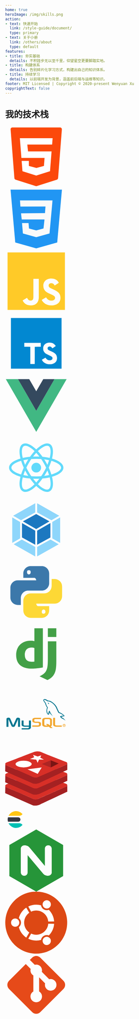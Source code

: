```yaml
---
home: true
heroImage: /img/skills.png
action:
- text: 快速开始
  link: /style-guide/document/
  type: primary
- text: 关于小册
  link: /others/about
  type: default
features:
- title: 夯实基础
  details: 不积跬步无以至千里，仰望星空更要脚踏实地。
- title: 构建体系
  details: 告别碎片化学习方式，构建出自己的知识体系。
- title: 持续学习
  details: 以前端开发为背景，涵盖前后端与运维等知识。
footer: MIT Licensed | Copyright © 2020-present Wenyuan Xu
copyrightText: false
---
```


<div class="tech-stack">
  <h1>我的技术栈</h1>
  <div class="tech-logo">
    <div class="tech-logo-icon" data-tooltip="HTML 5">
      <svg t="1594449205433" class="icon" viewBox="0 0 1024 1024" version="1.1" xmlns="http://www.w3.org/2000/svg" p-id="1511" width="200" height="200"><path d="M89.088 59.392l62.464 803.84c1.024 12.288 9.216 22.528 20.48 25.6L502.784 993.28c6.144 2.048 12.288 2.048 18.432 0l330.752-104.448c11.264-4.096 19.456-14.336 20.48-25.6l62.464-803.84c1.024-17.408-12.288-31.744-29.696-31.744H118.784c-17.408 0-31.744 14.336-29.696 31.744z" fill="#FC490B" p-id="1512"></path><path d="M774.144 309.248h-409.6l12.288 113.664h388.096l-25.6 325.632-227.328 71.68-227.328-71.68-13.312-169.984h118.784v82.944l124.928 33.792 123.904-33.792 10.24-132.096H267.264L241.664 204.8h540.672z" fill="#FFFFFF" p-id="1513"></path></svg>
    </div>
    <div class="tech-logo-icon" data-tooltip="CSS 3">
      <svg t="1594449320423" class="icon" viewBox="0 0 1024 1024" version="1.1" xmlns="http://www.w3.org/2000/svg" p-id="5999" width="200" height="200"><path d="M88.064 27.648l77.824 871.424L512 996.352l346.112-97.28 77.824-871.424z" fill="#2196F3" p-id="6000"></path><path d="M771.072 312.32l-10.24 109.568-29.696 328.704L512 811.008l-220.16-60.416-14.336-172.032h107.52l7.168 89.088L512 700.416l119.808-32.768 16.384-148.48-375.808 1.024-11.264-101.376 395.264-4.096 8.192-108.544-413.696 1.024-7.168-101.376h536.576z" fill="#FAFAFA" p-id="6001"></path></svg>
    </div>
    <div class="tech-logo-icon" data-tooltip="JavaScript">
      <svg t="1594452832532" class="icon" viewBox="0 0 1024 1024" version="1.1" xmlns="http://www.w3.org/2000/svg" p-id="978" width="200" height="200"><path d="M38.56886067 38.56886067h946.86227866v946.86227866H38.56886067V38.56886067m248.81436505 791.1560377c21.04138438 44.71294135 62.5981169 81.53536248 133.61278901 81.53536246 78.9051899 0 133.08675402-42.08276753 133.08675281-134.13882281v-304.04799797h-89.42588147V775.01729921c0 45.23897512-18.41121055 56.81173672-47.34311392 56.81173673-30.51000717 0-43.13483754-21.04138438-57.33777176-45.76501015l-72.59277467 43.66087258m314.56869076-9.4686228c26.30172955 51.55139031 79.4312249 91.00398527 162.54469117 91.00398526 84.16553629 0 147.28968821-43.66087133 147.2896882-124.14416501 0-74.17087849-42.60880254-107.31105826-118.35778483-139.92520422l-22.09345319-9.46862279c-38.40052617-16.307073-54.70759791-27.35379957-54.70759912-53.65552911 0-21.56741817 16.307073-38.40052617 42.60880252-38.40052493 25.24966076 0 42.08276753 11.04672657 57.33777173 38.40052493l68.91053209-45.76501015c-28.93190337-50.49932154-69.96260211-69.96260211-126.24830382-69.96260088-79.4312249 0-130.45658021 50.49932154-130.45658019 117.30571482 0 72.5927747 42.60880254 106.78502324 106.78502324 134.13882281l22.09345315 9.46862278c41.03069875 17.88517679 65.22829073 28.93190337 65.22829072 59.44191054 0 25.24966076-23.67155698 43.66087133-60.49397931 43.66087133-43.66087133 0-68.91053209-22.61948818-87.84777766-54.18156414l-72.5927747 42.08276876z" fill="#FFCA28" p-id="979"></path></svg>
    </div>
    <div class="tech-logo-icon" data-tooltip="TypeScript">
      <svg t="1625995896568" class="icon" viewBox="0 0 1024 1024" version="1.1" xmlns="http://www.w3.org/2000/svg" p-id="4145" width="200" height="200"><path d="M94.208 94.208v835.584h835.584V94.208H94.208z m634.92096 405.85216v0.012288c8.011776 0.024576 17.119232 0.436224 23.967744 1.179648 27.891712 3.016704 49.6128 15.050752 68.091904 37.715968 9.201664 11.290624 12.34944 16.2304 11.679744 18.343936-0.432128 1.363968-6.746112 5.885952-26.820608 19.21024-19.720192 13.092864-26.07104 17.014784-27.5456 17.014784-1.497088 0-4.614144-3.207168-9.105408-9.365504-8.6528-11.855872-17.485824-17.266688-31.13984-19.070976-14.68416-1.9456-27.856896 2.68288-34.308096 12.058624-5.515264 8.011776-6.3488 20.901888-1.96608 30.26944 5.07904 10.848256 14.270464 16.846848 49.494016 32.290816 40.624128 17.813504 61.210624 30.005248 76.204032 45.13792 16.146432 16.293888 24.326144 35.106816 26.83904 61.718528 1.226752 12.972032-0.272384 28.34432-3.98336 40.843264-9.10336 30.640128-33.66912 53.075968-69.67296 63.635456-9.95328 2.9184-19.214336 4.661248-28.37504 5.332992-13.985792 1.030144-34.002944 0.462848-46.051328-1.29024-30.482432-4.442112-64.892928-22.17984-82.051072-42.2912-8.423424-9.873408-19.177472-26.12224-19.177472-28.9792 0-1.380352 0.684032-2.164736 3.391488-3.885056 8.032256-5.103616 54.054912-31.412224 54.94784-31.412224 0.540672 0 2.945024 2.832384 5.341184 6.295552 5.429248 7.839744 18.78016 21.313536 25.567232 25.808896 5.543936 3.672064 12.634112 6.619136 21.051392 8.747008 4.820992 1.202176 7.3728 1.417216 17.891328 1.417216 10.747904-0.004096 12.951552-0.18432 17.760256-1.476608 12.71808-3.422208 22.644736-10.50624 26.851328-19.156992 1.8432-3.7376 1.880064-4.204544 1.880064-13.27104v-9.40032l-2.260992-4.48512c-5.474304-10.866688-17.270784-18.323456-54.56896-34.47808-17.13152-7.421952-38.11328-17.885184-46.30528-23.0912-18.696192-11.880448-31.653888-25.462784-40.157184-42.088448-8.45824-16.533504-9.71776-22.687744-9.73824-47.548416-0.02048-19.462144-0.053248-19.222528 3.975168-31.643648 3.65568-11.272192 11.139072-23.863296 19.400704-32.64512 16.4864-17.524736 40.577024-28.788736 66.367488-31.029248 3.29728-0.313344 7.716864-0.434176 12.52352-0.41984z m-221.92128 3.844096h0.008192c49.670144 0.024576 78.143488 0.196608 78.600192 0.483328 0.86016 0.53248 0.968704 4.855808 0.968704 32.444416v31.827968l-49.563648 0.180224-49.563648 0.180224v140.724224c0 77.400064-0.157696 141.185024-0.372736 141.748224-0.350208 0.948224-4.163584 1.019904-36.41344 1.019904h-36.018176l-0.372736-1.45408c-0.239616-0.79872-0.415744-64.587776-0.41984-141.750272l-0.012288-140.296192-49.5616-0.176128-49.565696-0.180224v-31.451136c0-24.94464 0.172032-31.625216 0.837632-32.288768 0.681984-0.702464 25.976832-0.882688 134.967296-0.991232 21.01248-0.02048 39.92576-0.03072 56.48384-0.02048z" fill="#0288D1" p-id="4146"></path></svg>
    </div>
    <div class="tech-logo-icon" data-tooltip="Vue.js">
      <svg t="1594449992255" class="icon" viewBox="0 0 1024 1024" version="1.1" xmlns="http://www.w3.org/2000/svg" p-id="1022" width="200" height="200"><path d="M627.85285817 77.66360895h185.07382266L512 598.88964363 211.07331917 77.66360895H10.45553197L512 946.33639105l501.54446803-868.78460919z" fill="#41B883" p-id="1023"></path><path d="M812.92668083 77.66360895H627.85285817L512 278.28139617 396.14714183 77.66360895H211.07331917L512 598.88964363z" fill="#34495E" p-id="1024"></path></svg>
    </div>
    <div class="tech-logo-icon" data-tooltip="React">
      <svg t="1628346090690" class="icon" viewBox="0 0 1024 1024" version="1.1" xmlns="http://www.w3.org/2000/svg" p-id="9901" width="200" height="200"><path d="M512 511.8m-80 0a80 80 0 1 0 160 0 80 80 0 1 0-160 0Z" fill="#61DAFB" p-id="9902"></path><path d="M960.5 511.8c0-62.8-73.8-117.2-188.5-150.1 28.9-115.8 18.7-206.9-35.7-238.3-54.5-31.4-138.5 5.3-224.3 88.2-85.8-82.9-169.8-119.6-224.3-88.2-54.4 31.4-64.6 122.6-35.7 238.3C137.3 394.6 63.5 449 63.5 511.8S137.3 629 252 661.9c-28.9 115.7-18.7 206.9 35.7 238.3 13.4 7.8 28.6 11.6 45.2 11.6 39.7 0 87.8-21.8 140-64.2 13-10.6 26.1-22.6 39.1-35.2 13 12.6 26.1 24.6 39.1 35.2 52.2 42.4 100.2 64.2 140 64.2 16.6 0 31.8-3.8 45.2-11.6 54.4-31.4 64.6-122.5 35.7-238.3 114.7-32.9 188.5-87.3 188.5-150.1zM716.8 157.2c35.3 20.4 42.7 94.3 17.6 194.8-36.7-8.4-76.7-14.7-119.3-18.6-24.7-34.9-50.2-66.4-75.8-94 59.2-57.3 114.2-88.4 152-88.4 9.6-0.1 18.2 2 25.5 6.2zM637 584c-13.8 24-28.4 47-43.3 69-26.1 2-53.3 3.1-81.7 3.1-28.3 0-55.5-1.1-81.6-3.1-15-22-29.5-45.1-43.3-69-14.1-24.5-26.7-48.6-38.1-72.2 11.4-23.6 24-47.7 38.1-72.2 14.1-24.5 28.7-47.4 43.4-69.1 26.1-2 53.3-3.1 81.6-3.1 28.3 0 55.5 1.1 81.6 3.1 14.7 21.6 29.3 44.6 43.4 69 14.1 24.5 26.7 48.6 38.1 72.2-11.5 23.7-24.1 47.8-38.2 72.3z m58.8-26.4c11.2 26.6 20.4 52.1 28 76.5-24.9 5.6-51.7 10.4-80.3 14 9.3-14.5 18.4-29.3 27.3-44.6 8.8-15.4 17.1-30.7 25-45.9zM512 756.5c-17.7-19.2-35.1-40.1-52.2-62.6 17.1 0.8 34.5 1.3 52.2 1.3 17.7 0 35.1-0.5 52.2-1.3-17.1 22.5-34.5 43.4-52.2 62.6zM380.5 648.1c-28.6-3.6-55.3-8.4-80.3-14 7.6-24.4 16.8-49.9 28-76.5 7.9 15.2 16.1 30.5 25 45.9 8.9 15.2 18 30 27.3 44.6zM328.2 466c-11.2-26.6-20.4-52.1-28-76.5 24.9-5.6 51.6-10.4 80.2-14-9.2 14.4-18.4 29.2-27.2 44.6-8.8 15.4-17.1 30.7-25 45.9zM512 267.1c17.3 18.7 34.8 39.8 52.1 62.7-17.1-0.8-34.4-1.3-52.1-1.3-17.7 0-35 0.5-52.1 1.3 17.3-22.9 34.8-44 52.1-62.7z m158.7 153c-8.9-15.3-18-30.1-27.2-44.6 28.6 3.6 55.3 8.4 80.2 14-7.6 24.4-16.8 49.9-28 76.5-7.8-15.2-16.1-30.5-25-45.9zM307.2 157.2c7.2-4.2 15.8-6.2 25.6-6.2 37.8 0 92.7 31.1 151.9 88.4-25.6 27.6-51.1 59.2-75.8 94-42.5 3.9-82.6 10.2-119.3 18.6-25.1-100.6-17.6-174.5 17.6-194.8zM102.5 511.8c0-40.8 60.3-84.2 160-112.6 11.1 36 25.6 73.8 43.5 112.6-17.8 38.8-32.4 76.6-43.5 112.6-99.7-28.4-160-71.9-160-112.6z m345.8 305.5c-59.7 48.5-111.1 66.4-141.1 49.2-35.3-20.4-42.7-94.3-17.6-194.8 36.7 8.4 76.7 14.7 119.3 18.6 24.4 34.5 49.9 66.1 75.8 94.2-12.1 11.7-24.2 22.9-36.4 32.8z m268.5 49.2c-29.9 17.3-81.4-0.6-141.1-49.2-12.1-9.9-24.3-21.1-36.5-32.8 26-28.1 51.4-59.7 75.8-94.2 42.5-3.9 82.6-10.2 119.3-18.7 25.2 100.6 17.7 174.5-17.5 194.9z m44.8-242.1c-11.1-36-25.6-73.8-43.5-112.6 17.8-38.8 32.4-76.6 43.5-112.6 99.7 28.5 160 71.9 160 112.6-0.1 40.7-60.4 84.2-160 112.6z" fill="#61DAFB" p-id="9903"></path></svg>
    </div>
    <div class="tech-logo-icon" data-tooltip="Webpack">
      <svg t="1622560777342" class="icon" viewBox="0 0 1024 1024" version="1.1" xmlns="http://www.w3.org/2000/svg" p-id="1108" width="200" height="200"><path d="M882.23288889 749.45422222L526.90488889 950.38577778V793.94133333l221.41155556-121.856 133.91644444 77.36888889z m24.34844444-22.07288889V307.08622222l-129.93422222 75.09333333v270.22222223l129.93422222 74.97955555z m-766.17955555 22.07288889l355.328 201.04533333V793.94133333L274.20444445 672.08533333l-133.80266667 77.36888889zM116.05333333 727.38133333V307.08622222l129.93422222 75.09333333v270.22222223L116.05333333 727.38133333z m15.24622222-447.60177778l364.43022223-206.16533333v151.32444445L262.144 353.39377778l-1.82044445 1.024c0 0.11377778-129.024-74.63822222-129.024-74.63822223z m760.03555556 0L526.90488889 73.728v151.32444445l233.472 128.34133333 1.82044444 1.024 129.13777778-74.63822223z" fill="#8ED6FB" p-id="1109"></path><path d="M495.72977778 758.21511111l-218.45333333-120.14933333V400.15644445l218.45333333 126.17955555v231.87911111z m31.17511111 0l218.45333333-120.03555556V400.15644445l-218.45333333 126.17955555v231.87911111zM291.95377778 372.62222222l219.24977777-120.49066667L730.45333333 372.62222222 511.31733333 499.25688889 291.95377778 372.62222222z" fill="#1C78C0" p-id="1110"></path></svg>
    </div>
    <div class="tech-logo-icon" data-tooltip="Python">
      <svg t="1597990804379" class="icon" viewBox="0 0 1024 1024" version="1.1" xmlns="http://www.w3.org/2000/svg" p-id="3374" width="200" height="200"><path d="M420.693333 85.333333C353.28 85.333333 298.666667 139.946667 298.666667 207.36v71.68h183.04c16.64 0 30.293333 24.32 30.293333 40.96H207.36C139.946667 320 85.333333 374.613333 85.333333 442.026667v161.322666c0 67.413333 54.613333 122.026667 122.026667 122.026667h50.346667v-114.346667c0-67.413333 54.186667-122.026667 121.6-122.026666h224c67.413333 0 122.026667-54.229333 122.026666-121.642667V207.36C725.333333 139.946667 670.72 85.333333 603.306667 85.333333z m-30.72 68.693334c17.066667 0 30.72 5.12 30.72 30.293333s-13.653333 38.016-30.72 38.016c-16.64 0-30.293333-12.8-30.293333-37.973333s13.653333-30.336 30.293333-30.336z" fill="#3C78AA" p-id="3375"></path><path d="M766.250667 298.666667v114.346666a121.6 121.6 0 0 1-121.6 121.984H420.693333A121.6 121.6 0 0 0 298.666667 656.597333v160a122.026667 122.026667 0 0 0 122.026666 122.026667h182.613334A122.026667 122.026667 0 0 0 725.333333 816.64v-71.68h-183.082666c-16.64 0-30.250667-24.32-30.250667-40.96h304.64A122.026667 122.026667 0 0 0 938.666667 581.973333v-161.28a122.026667 122.026667 0 0 0-122.026667-122.026666zM354.986667 491.221333l-0.170667 0.170667c0.512-0.085333 1.066667-0.042667 1.621333-0.170667z m279.04 310.442667c16.64 0 30.293333 12.8 30.293333 37.973333a30.293333 30.293333 0 0 1-30.293333 30.293334c-17.066667 0-30.72-5.12-30.72-30.293334s13.653333-37.973333 30.72-37.973333z" fill="#FDD835" p-id="3376"></path></svg>
    </div>
    <div class="tech-logo-icon" data-tooltip="Django">
      <svg t="1597990902539" class="icon" viewBox="0 0 1024 1024" version="1.1" xmlns="http://www.w3.org/2000/svg" p-id="3649" width="200" height="200"><path d="M481.655483 85.33675h139.530244v645.870954c-71.577602 13.585067-124.129284 19.022507-181.210459 19.022508-170.342406-0.003413-259.133449-77.004803-259.133449-224.699741 0-142.254085 94.23531-234.663261 240.100702-234.663261 22.650881 0 39.867735 1.809067 60.706135 7.243093z m0 325.102944c-16.308907-5.430614-29.900801-7.243094-47.114242-7.243094-70.673069 0-111.445337 43.492695-111.445337 119.596377 0 74.301442 38.963201 115.070297 110.53739 115.070298 15.394134 0 28.088321-0.904533 48.018775-3.618134z" fill="#43A047" p-id="3650"></path><path d="M843.168455 300.817077v323.457717c0 111.445337-8.154454 164.898139-32.614401 211.114674-22.654294 44.404055-52.558508 72.482136-114.165764 103.294297l-129.570138-61.610669c61.610669-28.992854 91.51147-54.357335 110.537391-93.330777 19.937281-39.864321 26.282668-86.070616 26.282667-207.482886V300.823903z m-139.526832-214.732807h139.526832v143.155204h-139.526832z" fill="#43A047" p-id="3651"></path></svg>
    </div>
    <div class="tech-logo-icon" data-tooltip="MySQL">
      <svg t="1597992373909" class="icon" viewBox="0 0 1024 1024" version="1.1" xmlns="http://www.w3.org/2000/svg" p-id="9841" width="200" height="200"><path d="M715.8 312.4l-5.6-11.7c-2.4-3.4-5.9-6-7.9-10h-0.6v-0.6c3.3-0.8 6.7-1.2 10.1-1.1 2 1.9 5.1 3.3 6.7 5.6 1.2 1.7 1.4 3.6 2.8 5 0 5.9-1.6 9.8-5.1 12.3 0.2-0.1-0.4 0.5-0.4 0.5z m251.9 251.1c-9.3-5.9-20.1-9.2-29.8-15.1-5.4-3.3-10.7-7.4-15.7-11.2-4.7-3.5-9.9-10.1-12.9-15.1-1.6-2.6-1.9-5.7-3.9-7.8 0.6-4.6 6.4-4.6 10.1-6.1 12.9-5.4 28-7.2 47.8-6.7-0.6-5-12.9-11.2-16.9-13.9-8-5.6-16.2-11.6-24.7-16.8-4.5-2.7-12.2-4.7-16.9-6.7-6.7-2.8-21.5-5.5-25.3-10.6-7.3-9.6-12.3-21.3-17.4-32.9-5.2-11.6-11.7-23.8-16.9-35.7-2.6-5.9-3.8-11.2-6.7-16.7-18.1-34.5-44.6-63.4-77-83.7-10.6-6.7-22.4-12.8-35.4-16.7-7.4-2.2-16.3-1-24.2-2.8h-5.1c-4.4-1.3-8.1-6-11.8-8.4-7.6-5-15.2-8.6-24.2-12.3-3.4-1.4-12.5-4.7-15.7-2.2-1.9 0.6-2.8 1.4-3.4 3.3-1.9 2.9-0.2 7.3 1.1 10 3.6 7.8 8.8 12.5 13.5 19 4.2 5.8 9.3 12.4 12.4 19 6.3 13.7 9.2 28.9 15.2 42.4 2.3 5.2 5.7 11.1 9 15.6 2.7 3.6 7.5 6.4 9 11.2 3.1 4.8-4.5 21.1-6.2 26.2-6.5 20-5.1 47.9 2.2 65.3 2.9 6.9 5.7 14.9 13.5 16.7 0.6-0.4 0.1-0.2 1.1-0.5 1.7-13.4 2.2-26.3 6.7-36.8 2.8-6.6 8.2-11.1 11.8-16.7 2.7 1.5 2.6 6 3.9 8.9 3.3 7.6 6.8 15.9 10.7 23.4 8.3 15.7 17.3 30.8 27.6 44.6 3.6 4.9 8.5 10.2 12.9 14.5 1.9 1.8 4.2 2.8 5.6 5h0.6v0.6c-7.6-2.6-12.1-10.1-18-14.5-11.3-8.4-24.6-21-32-32.9l-10.1-20.1v-0.6c-1.4 1.9-1 3.9-1.7 6.7-3.2 12.3-0.7 26.2-11.8 30.7-12.7 5.1-21.9-8.3-25.9-14.5-12.8-20.3-16.1-54.5-7.3-82 1.9-6.1 2.1-13.6 5.6-18.4-0.6-4.3-4.1-5.6-6.2-8.4-3.4-4.6-6.3-10-9-15.1-5.3-10.1-8.8-22-12.9-32.9-1.7-4.4-2-8.6-3.9-12.8-2.9-6.4-8.2-12.7-12.4-18.4-5.9-8.1-22.3-23.7-15.7-39.6 10.4-25.3 46.6-6.1 60.7 2.8 3.5 2.2 7.5 6.8 11.2 8.4l18.6 1.1c11.5 2.7 22.4 4.8 31.5 10 42.6 24.7 70 49.9 95.6 91.5 5.3 8.7 8.1 18.2 12.4 27.9 6.3 14.4 13 28.5 20.3 42.4 3.4 6.4 5.8 13.5 10.1 19 1.8 2.3 6.8 3.1 9.6 4.5 8.3 4.2 18 7.3 25.9 12.3 14.2 8.9 27.9 19.5 40.5 30.1 4.8 4.1 8 10 12.4 14.5v2.2c-3.9 1.1-7.9 2.2-11.8 3.3-8.7 2.2-16.3 1.7-24.7 3.9-5 1.3-11.4 3.3-16.9 3.9l0.6 0.5c3.2 8.9 20.4 16.3 28.1 21.8 9.6 6.9 18.7 15.1 25.9 24.5l7.3 7.3c1.7 2.4 2.1 5.5 3.9 7.8v0.5c-3.4-1.2-5.2-4.2-7.9-6.1-5.7-3.8-11.1-8.1-16.6-11.6zM373 728.9H271.4v-21.5h101.7c20.7-2.2 18.3-12.4 18.3-15.8v-8.4h-68.3c-31.8-0.3-52.1-14.1-52.3-29.9 0-1.5 0.7-71 0-71.6H303v69.5c-0.3 3.8 1.2 12.6 18.8 12.9 9 0.1 69.4 0 69.9 0v-82.7h32.2c0.2 0 0 112.8 0 113.3 0.2 27.7-34.8 33.7-50.9 34.2zM211.8 558.2L162 668.1c-5.9 13.3-13.6 18-29.4 18-15.8 0-23.8-4.7-29.7-18L53.2 558.2v126.1H21V558.4c0-12.3 4.9-18.2 15.2-21.3 24.4-7.6 41.1-1 48.2 15.3l47.3 108.5 48.9-108.5c7.4-16.4 23.8-22.9 48.3-15.3 10.2 3.1 15.2 9 15.2 21.3v125.9h-32.2l-0.1-126.1z" fill="#00758F" p-id="9842"></path><path d="M659.8 536.6h61.1c3.1 0 5.9 0.2 9 0.6 27 3.7 40.6 15.4 40.6 34.7v75.9c0 15.6-5.8 24-19.1 29.5l31.7 28.4h-37.3l-25.6-23-25.8 1.6H660c-6.4 0-12.8-0.9-18.9-2.7-20.5-5.5-30.4-16.2-30.4-33.8v-75.9c0-19.3 13.6-31 40.6-34.7 2.6-0.4 5.7-0.6 8.5-0.6z m-14.6 109.3c0 1 0.3 2.1 0.6 3.3 1.9 8.8 10.2 13.7 22.9 13.7H698l-26.8-24.1h37.3l23.4 21c4.3-2.3 7.2-5.8 8.2-10.3 0.3-1 0.3-2.1 0.3-3.1v-72.8c0-0.8 0-1.9-0.3-2.9-1.9-8.2-10.2-12.9-22.6-12.9h-48.7c-14.3 0-23.6 6.2-23.6 15.8v72.3z m-148.9-88.1c-11.5 1-14.9 2.9-16.4 9.4-0.3 1-0.3 1.9-0.3 2.7v14.5c0 1 0 1.8 0.3 2.9 1.5 8.6 7.7 12.5 20.7 12.5h39c9.6 0 19.5 1.6 27.5 4.7 15.2 5.7 22.9 14.3 22.9 23.5v23.3c0 11.3-6.8 19.9-20.7 26.2-8.3 3.9-18.9 6.1-29.7 6.1h-92.5v-21.3h88.8c1.2 0 2.2-0.2 3.4-0.2 6.2-0.4 10.8-2.1 13.6-4.5 3.1-2.5 4.6-5.3 4.6-7.6v-18.6c0-2.2-0.9-4.3-2.5-5.7-3.1-3.7-7.4-5.5-17.6-6.3-0.9-0.2-2.2-0.2-3.4-0.2h-33.4c-3.1 0-6.2-0.2-9.3-0.4-27.5-2.9-43.9-15.1-43.9-29.5v-18.6c0-16.4 8.4-25.8 27.5-31.7 6.2-1.8 13-2.7 26-2.7h90.3v21.3h-91.9c-0.9 0-2.1 0.2-3 0.2z m326.5 88.6c0 11.3 7.1 16 26 16h84.4v21.3h-83.8c-3.1 0-6.2-0.2-9.3-0.4-33.1-2.4-49.5-14.7-49.5-36.6V536.3h32.2v110.1z m149.2-8.2c12.5 0 23.7 9.5 23.7 23.5 0 14.1-11.2 23.5-23.7 23.5s-23.7-9.5-23.7-23.5 11.2-23.5 23.7-23.5z m0 42.2c10.2 0 18.4-8 18.4-18.6 0-10.7-8.2-18.6-18.4-18.6-10.3 0-18.4 8-18.4 18.6 0.1 10.6 8.1 18.6 18.4 18.6z m11.3-24.3c0 4.9-3.2 6.9-7.3 7.3l7.8 11.8h-5.3l-7.1-11.6h-4.2v11.6h-4.5v-26.9h10.6c6.5 0 10 2.3 10 7.8z m-16.2-4v7.7h4.9c3.4 0 6.4-0.3 6.4-4.1 0-3.1-3.3-3.6-6-3.6h-5.3z" fill="#F2A72F" p-id="9843"></path></svg>
    </div>
    <div class="tech-logo-icon" data-tooltip="Redis">
      <svg t="1651213212000" class="icon" viewBox="0 0 1173 1024" version="1.1" xmlns="http://www.w3.org/2000/svg" p-id="1281" width="200" height="200"><path d="M1.914402 656.839666L0 789.329468l516.178817 226.592549s55.03905 26.933652 151.072702-17.559685c60.369668-28.055887 505.89716-236.560641 505.897159-236.560641v-126.548555s0.775663 16.850036-12.872701 24.441629-543.69009 239.547768-543.69009 239.547767-43.024528 14.737593-80.223334 0.544615c-13.202771-5.033556-93.195056-42.182852-198.2396-87.781921-151.171723-65.601266-326.108432-139.421257-326.108432-139.421257s-8.845856-7.608097-10.100119-15.744303z" fill="#A42122" p-id="1282"></path><path d="M534.530668 426.797893s78.061381-32.792381 148.333127 0 477.808265 188.931646 477.808265 188.931646 35.911536 29.706234-14.06095 51.540315-538.706044 235.768475-538.706045 235.768475-45.268999 17.180105-110.853762-18.731431C433.611991 849.567108 38.519083 684.796532 12.757177 674.052778a6.436351 6.436351 0 0 1-2.475519-1.765871c-5.660688-6.287819-28.055887-35.564963 26.141485-54.989539 60.897779-21.867089 498.107525-190.499475 498.107525-190.499475z" fill="#D82F27" p-id="1283"></path><path d="M1.914402 450.6619L0 583.151703l516.178817 226.592549S571.217867 836.727414 667.251519 792.168063c60.369668-28.055887 505.89716-236.560641 505.897159-236.56064V429.091874s0.775663 16.850036-12.872701 24.441629S616.585887 693.147284 616.585887 693.147284s-43.024528 14.737593-80.223334 0.544615c-13.202771-5.033556-93.195056-42.182852-198.2396-87.781921-151.171723-65.601266-326.108432-139.421257-326.108432-139.421257s-8.845856-7.690614-10.100119-15.826821z" fill="#A42122" p-id="1284"></path><path d="M534.530668 220.686141s78.061381-32.792381 148.333127 0S1160.67206 409.617787 1160.67206 409.617787s35.911536 29.706234-14.06095 51.540316-538.706044 235.768475-538.706045 235.768475-45.268999 17.180105-110.853762-18.731431C433.611991 643.455357 38.519083 478.684781 12.757177 467.941026a6.436351 6.436351 0 0 1-2.475519-1.76587c-5.660688-6.287819-28.055887-35.564963 26.141485-54.98954 60.897779-21.867089 498.107525-190.499475 498.107525-190.499475z" fill="#D82F27" p-id="1285"></path><path d="M1.914402 244.550149L0 377.039951l516.178817 226.592549s55.03905 26.933652 151.072702-17.559684c60.369668-28.055887 505.89716-236.560641 505.897159-236.560641v-126.482542s0.775663 16.850036-12.872701 24.425125S616.585887 487.01903 616.585887 487.01903s-43.024528 14.737593-80.223334 0.544614c-13.202771-4.951039-93.195056-42.182852-198.2396-87.781921-151.171723-65.601266-326.108432-139.421257-326.108432-139.421256s-8.845856-7.608097-10.100119-15.810318z" fill="#A42122" p-id="1286"></path><path d="M534.530668 14.57439s78.061381-32.792381 148.333127 0 477.808265 188.931646 477.808265 188.931646 35.911536 29.706234-14.06095 51.540316S607.905065 490.814826 607.905065 490.814826s-45.268999 17.180105-110.853762-18.731431C433.611991 437.343606 38.519083 272.573029 12.757177 261.829275a6.436351 6.436351 0 0 1-2.475519-1.765871c-5.660688-6.287819-28.055887-35.564963 26.141485-54.989539C97.320922 183.190273 534.530668 14.57439 534.530668 14.57439z" fill="#D82F27" p-id="1287"></path><path d="M195.681563 239.929179a152.244448 63.505326 0 1 0 304.488895 0 152.244448 63.505326 0 1 0-304.488895 0Z" fill="#FFFFFF" p-id="1288"></path><path d="M526.708027 66.098202l20.299259 45.285503-79.629209 34.36021 119.650107 10.925293 25.563865 59.32995 26.554072-60.897779h92.122331l-68.703917-35.911536 18.731431-43.717674-67.136088 21.867089-87.451851-31.241056zM422.092574 339.362545l192.067304 85.884022 76.510055-121.795558-268.577359 35.911536z" fill="#FFFFFF" p-id="1289"></path><path d="M860.870149 169.162329L690.669933 239.929179l170.200216 63.52183V169.162329z" fill="#AD2524" p-id="1290"></path><path d="M1010.771104 228.492279l-149.900955-59.32995v134.28868l149.900955-74.95873z" fill="#791514" p-id="1291"></path></svg>
    </div>
    <div class="tech-logo-icon" data-tooltip="Elasticsearch">
      <svg width="64px" height="64px" viewBox="0 0 64 64" version="1.1" xmlns="http://www.w3.org/2000/svg" xmlns:xlink="http://www.w3.org/1999/xlink"><g id="icon-/-product-logo-/-64x64px-/-elastic-sesrch-/-color" stroke="none" stroke-width="1" fill="none" fill-rule="evenodd"><g id="logo-elastic-search-64x64-color" transform="translate(8.000000, 4.999500)"><path d="M47.7246,9.708 L47.7276,9.702 C42.7746,3.774 35.3286,0 26.9996,0 C16.4006,0 7.2326,6.112 2.8136,15 L38.0056,15 C40.5306,15 42.9886,14.13 44.9206,12.504 C45.9246,11.659 46.8636,10.739 47.7246,9.708" id="Fill-1" fill="#FEC514"></path><path d="M0,27.0005 C0,29.4225 0.324,31.7675 0.922,34.0005 L34,34.0005 C37.866,34.0005 41,30.8665 41,27.0005 C41,23.1345 37.866,20.0005 34,20.0005 L0.922,20.0005 C0.324,22.2335 0,24.5785 0,27.0005" id="Fill-4" fill="#343741"></path><path d="M47.7246,44.293 L47.7276,44.299 C42.7746,50.227 35.3286,54.001 26.9996,54.001 C16.4006,54.001 7.2326,47.889 2.8136,39.001 L38.0056,39.001 C40.5306,39.001 42.9886,39.871 44.9206,41.497 C45.9246,42.342 46.8636,43.262 47.7246,44.293" id="Fill-6" fill="#00BFB3"></path></g></g></svg>
    </div>
    <div class="tech-logo-icon" data-tooltip="NGINX">
      <svg t="1597992219506" class="icon" viewBox="0 0 1024 1024" version="1.1" xmlns="http://www.w3.org/2000/svg" p-id="2608" width="200" height="200"><path d="M512 0L68.48 256v512L512 1024l443.52-256V256z m256 707.84c0 30.08-27.552 55.04-65.248 55.04-26.912 0-57.632-10.88-76.832-34.56l-256-304.672v284.16c0 30.752-24.32 55.04-54.368 55.04H312.32c-30.752 0-55.04-25.6-55.04-55.04V316.16c0-30.08 26.88-55.04 64-55.04 27.552 0 58.88 10.88 78.08 34.56l254.72 304.672V316.16c0-30.752 25.6-55.04 55.04-55.04h3.2c30.72 0 55.04 25.6 55.04 55.04v391.68z" fill="#269539" p-id="2609"></path></svg>
    </div>
    <div class="tech-logo-icon" data-tooltip="Ubuntu">
      <svg t="1597991636564" class="icon" viewBox="0 0 1024 1024" version="1.1" xmlns="http://www.w3.org/2000/svg" p-id="10406" width="200" height="200"><path d="M1022.548 510.732c0 282.056-228.66 510.72-510.732 510.72C229.736 1021.452 1.08 792.788 1.08 510.732 1.08 228.66 229.744 0 511.816 0c282.076 0 510.732 228.66 510.732 510.732z" fill="#DD4814" p-id="10407"></path><path d="M164.532 442.532c-37.676 0-68.2 30.524-68.2 68.2 0 37.656 30.524 68.184 68.2 68.184 37.66 0 68.184-30.528 68.184-68.184 0-37.676-30.524-68.2-68.184-68.2z m486.86 309.912c-32.612 18.84-43.8 60.52-24.96 93.116 18.82 32.616 60.5 43.796 93.116 24.96 32.612-18.82 43.796-60.5 24.96-93.12-18.82-32.592-60.524-43.772-93.116-24.956z m-338.744-241.712c0-67.384 33.472-126.92 84.684-162.968L347.48 264.268c-59.656 39.88-104.048 100.816-122.496 172.188 21.528 17.56 35.304 44.3 35.304 74.272 0 29.956-13.776 56.696-35.304 74.26C243.408 656.376 287.8 717.32 347.48 757.2l49.852-83.52c-51.212-36.028-84.684-95.56-84.684-162.948z m199.168-199.188c104.052 0 189.42 79.776 198.38 181.52l97.16-1.432c-4.776-75.112-37.592-142.544-88.008-192.128-25.928 9.796-55.88 8.296-81.76-6.624-25.932-14.964-42.192-40.208-46.636-67.608a297.04 297.04 0 0 0-79.14-10.76 295.148 295.148 0 0 0-131.276 30.652l47.38 84.908a198.384 198.384 0 0 1 83.9-18.528z m0 398.36a198.404 198.404 0 0 1-83.896-18.528l-47.38 84.9a294.848 294.848 0 0 0 131.28 30.684 296.16 296.16 0 0 0 79.136-10.788c4.444-27.4 20.708-52.62 46.632-67.608 25.904-14.948 55.836-16.42 81.76-6.624 50.42-49.584 83.232-117.016 88.016-192.128l-97.188-1.432c-8.94 101.772-94.304 181.52-198.36 181.52z m139.552-440.924c32.616 18.832 74.3 7.68 93.116-24.936 18.84-32.616 7.68-74.3-24.936-93.14-32.616-18.816-74.296-7.64-93.14 24.976-18.812 32.6-7.632 74.28 24.96 93.1z" fill="#FFFFFF" p-id="10408"></path></svg>
    </div>
    <div class="tech-logo-icon" data-tooltip="Git">
      <svg t="1594452867673" class="icon" viewBox="0 0 1024 1024" version="1.1" xmlns="http://www.w3.org/2000/svg" p-id="837" width="200" height="200"><path d="M63.49884471 444.72482676L339.27934283 168.4672005l80.63478137 81.1119106c-11.45109332 40.55595587 7.15693331 84.92894248 44.3729866 106.39974246v264.32940369c-28.62773329 16.22238256-47.7128892 47.23575993-47.71288806 82.54329842a95.42577726 95.42577726 0 0 0 95.42577726 95.42577726 95.42577726 95.42577726 0 0 0 95.42577726-95.42577726c0-35.30753736-19.08515589-66.32091583-47.71288806-82.54329842V388.42361757l98.76567986 99.7199384c-3.33990259 7.15693331-3.33990259 15.26812405-3.33990261 23.85644403a95.42577726 95.42577726 0 0 0 95.42577728 95.42577726 95.42577726 95.42577726 0 0 0 95.42577839-95.42577726 95.42577726 95.42577726 0 0 0-95.42577839-95.42577726c-8.58831998 0-16.69951071 0-23.85644403 3.33990146L604.0858758 297.2920003a94.47151987 94.47151987 0 0 0-54.86982251-111.64815985c-20.51654257-7.63406259-41.98734253-9.54257739-61.07249732-4.29415998L407.03164421 100.71489799l37.69318255-37.21605328c37.21605328-37.69318254 97.3342932-37.69318254 134.55034648 0l381.22598205 381.22598205c37.69318254 37.21605328 37.69318254 97.3342932 0 134.55034648l-381.22598205 381.22598205c-37.21605328 37.69318254-97.3342932 37.69318254-134.55034648 0L63.49884471 579.27517324c-37.69318254-37.21605328-37.69318254-97.3342932 0-134.55034648z" fill="#E64A19" p-id="838"></path></svg>
    </div>
  </div>
</div>
